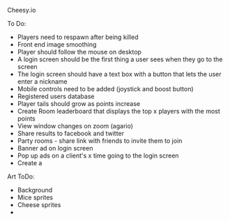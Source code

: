 Cheesy.io

To Do:
- Players need to respawn after being killed
- Front end image smoothing
- Player should follow the mouse on desktop
- A login screen should be the first thing a user sees when they go to the screen
- The login screen should have a text box with a button that lets the user enter a nickname
- Mobile controls need to be added (joystick and boost button)
- Registered users database
- Player tails should grow as points increase
- Create Room leaderboard that displays the top x players with the most points
- View window changes on zoom (agario)
- Share results to facebook and twitter
- Party rooms - share link with friends to invite them to join
- Banner ad on login screen
- Pop up ads on a client's x time going to the login screen
- Create a

Art ToDo:
- Background
- Mice sprites
- Cheese sprites
-
